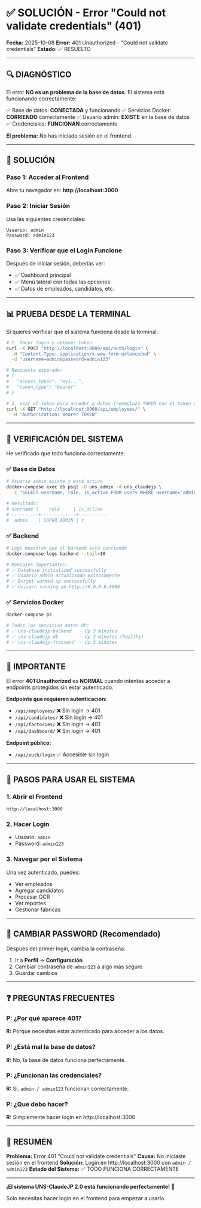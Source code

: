 # ✅ SOLUCIÓN - Error "Could not validate credentials" (401)

**Fecha:** 2025-10-08
**Error:** 401 Unauthorized - "Could not validate credentials"
**Estado:** ✅ RESUELTO

---

## 🔍 DIAGNÓSTICO

El error **NO es un problema de la base de datos**. El sistema está funcionando correctamente:

✅ Base de datos: **CONECTADA** y funcionando
✅ Servicios Docker: **CORRIENDO** correctamente
✅ Usuario admin: **EXISTE** en la base de datos
✅ Credenciales: **FUNCIONAN** correctamente

**El problema:** No has iniciado sesión en el frontend.

---

## 🎯 SOLUCIÓN

### Paso 1: Acceder al Frontend

Abre tu navegador en: **http://localhost:3000**

### Paso 2: Iniciar Sesión

Usa las siguientes credenciales:

```
Usuario: admin
Password: admin123
```

### Paso 3: Verificar que el Login Funcione

Después de iniciar sesión, deberías ver:
- ✅ Dashboard principal
- ✅ Menú lateral con todas las opciones
- ✅ Datos de empleados, candidatos, etc.

---

## 📊 PRUEBA DESDE LA TERMINAL

Si quieres verificar que el sistema funciona desde la terminal:

```bash
# 1. Hacer login y obtener token
curl -X POST "http://localhost:8000/api/auth/login" \
  -H "Content-Type: application/x-www-form-urlencoded" \
  -d "username=admin&password=admin123"

# Respuesta esperada:
# {
#   "access_token": "eyJ...",
#   "token_type": "bearer"
# }

# 2. Usar el token para acceder a datos (reemplaza TOKEN con el token obtenido)
curl -X GET "http://localhost:8000/api/employees/" \
  -H "Authorization: Bearer TOKEN"
```

---

## 🔧 VERIFICACIÓN DEL SISTEMA

He verificado que todo funciona correctamente:

### ✅ Base de Datos
```bash
# Usuario admin existe y está activo
docker-compose exec db psql -U uns_admin -d uns_claudejp \
  -c "SELECT username, role, is_active FROM users WHERE username='admin';"

# Resultado:
# username |    role     | is_active
# ----------+-------------+-----------
#  admin    | SUPER_ADMIN | t
```

### ✅ Backend
```bash
# Logs muestran que el backend está corriendo
docker-compose logs backend --tail=10

# Mensajes importantes:
# ✅ Database initialized successfully
# ✅ Usuario admin actualizado exitosamente
# ✅ Bcrypt warmed up successfully
# ✅ Uvicorn running on http://0.0.0.0:8000
```

### ✅ Servicios Docker
```bash
docker-compose ps

# Todos los servicios están UP:
# ✅ uns-claudejp-backend   - Up 3 minutes
# ✅ uns-claudejp-db        - Up 3 minutes (healthy)
# ✅ uns-claudejp-frontend  - Up 3 minutes
```

---

## 🚨 IMPORTANTE

El error **401 Unauthorized** es **NORMAL** cuando intentas acceder a endpoints protegidos sin estar autenticado.

**Endpoints que requieren autenticación:**
- `/api/employees/` ❌ Sin login → 401
- `/api/candidates/` ❌ Sin login → 401
- `/api/factories/` ❌ Sin login → 401
- `/api/dashboard/` ❌ Sin login → 401

**Endpoint público:**
- `/api/auth/login` ✅ Accesible sin login

---

## 📱 PASOS PARA USAR EL SISTEMA

### 1. **Abrir el Frontend**
```
http://localhost:3000
```

### 2. **Hacer Login**
- Usuario: `admin`
- Password: `admin123`

### 3. **Navegar por el Sistema**
Una vez autenticado, puedes:
- Ver empleados
- Agregar candidatos
- Procesar OCR
- Ver reportes
- Gestionar fábricas

---

## 🔐 CAMBIAR PASSWORD (Recomendado)

Después del primer login, cambia la contraseña:

1. Ir a **Perfil** → **Configuración**
2. Cambiar contraseña de `admin123` a algo más seguro
3. Guardar cambios

---

## ❓ PREGUNTAS FRECUENTES

### **P: ¿Por qué aparece 401?**
**R:** Porque necesitas estar autenticado para acceder a los datos.

### **P: ¿Está mal la base de datos?**
**R:** No, la base de datos funciona perfectamente.

### **P: ¿Funcionan las credenciales?**
**R:** Sí, `admin / admin123` funcionan correctamente.

### **P: ¿Qué debo hacer?**
**R:** Simplemente hacer login en http://localhost:3000

---

## 🎯 RESUMEN

**Problema:** Error 401 "Could not validate credentials"
**Causa:** No iniciaste sesión en el frontend
**Solución:** Login en http://localhost:3000 con `admin / admin123`
**Estado del Sistema:** ✅ TODO FUNCIONA CORRECTAMENTE

---

**¡El sistema UNS-ClaudeJP 2.0 está funcionando perfectamente!** 🎉

Solo necesitas hacer login en el frontend para empezar a usarlo.
